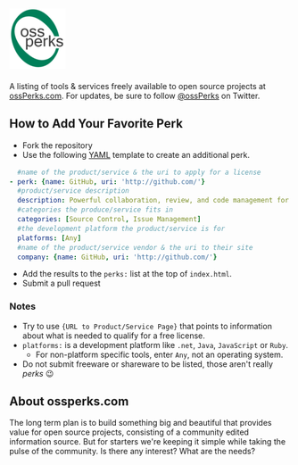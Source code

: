 ![OSS Perks](/images/logo.png) 
--- 
A listing of tools & services freely available to open source projects at [ossPerks.com](http://ossperks.com/). 
For updates, be sure to follow [@ossPerks](https://twitter.com/ossperks) on Twitter.

## How to Add Your Favorite Perk
* Fork the repository
* Use the following [YAML](http://www.yaml.org/) template to create an additional perk.

```yml
  #name of the product/service & the uri to apply for a license
- perk: {name: GitHub, uri: 'http://github.com/'} 
  #product/service description
  description: Powerful collaboration, review, and code management for open source and private development projects. 
  #categories the produce/service fits in
  categories: [Source Control, Issue Management]
  #the development platform the product/service is for
  platforms: [Any]
  #name of the product/service vendor & the uri to their site
  company: {name: GitHub, uri: 'http://github.com/'}
```
* Add the results to the `perks:` list at the top of `index.html`.
* Submit a pull request

### Notes

* Try to use `{URL to Product/Service Page}` that points to information about what is needed to qualify for a free license.
* `platforms:` is a development platform like `.net`, `Java`, `JavaScript` or `Ruby`. 
  * For non-platform specific tools, enter `Any`, not an operating system. 
* Do not submit freeware or shareware to be listed, those aren't really *perks* :wink:

## About ossperks.com
The long term plan is to build something big and beautiful that provides value for open source projects, consisting of 
a community edited information source. But for starters we're keeping it simple while taking the pulse of the 
community. Is there any interest? What are the needs?
